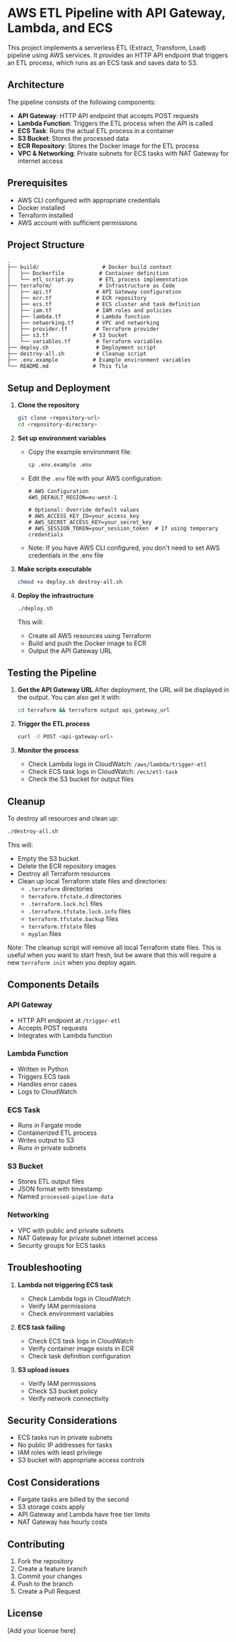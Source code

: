 # AWS ETL Pipeline with API Gateway, Lambda, and ECS

This project implements a serverless ETL (Extract, Transform, Load) pipeline using AWS services. It provides an HTTP API endpoint that triggers an ETL process, which runs as an ECS task and saves data to S3.

## Architecture

The pipeline consists of the following components:

- **API Gateway**: HTTP API endpoint that accepts POST requests
- **Lambda Function**: Triggers the ETL process when the API is called
- **ECS Task**: Runs the actual ETL process in a container
- **S3 Bucket**: Stores the processed data
- **ECR Repository**: Stores the Docker image for the ETL process
- **VPC & Networking**: Private subnets for ECS tasks with NAT Gateway for internet access

## Prerequisites

- AWS CLI configured with appropriate credentials
- Docker installed
- Terraform installed
- AWS account with sufficient permissions

## Project Structure

```
.
├── build/                    # Docker build context
│   ├── Dockerfile           # Container definition
│   └── etl_script.py        # ETL process implementation
├── terraform/               # Infrastructure as Code
│   ├── api.tf              # API Gateway configuration
│   ├── ecr.tf              # ECR repository
│   ├── ecs.tf              # ECS cluster and task definition
│   ├── iam.tf              # IAM roles and policies
│   ├── lambda.tf           # Lambda function
│   ├── networking.tf       # VPC and networking
│   ├── provider.tf         # Terraform provider
│   ├── s3.tf              # S3 bucket
│   └── variables.tf        # Terraform variables
├── deploy.sh               # Deployment script
├── destroy-all.sh          # Cleanup script
├── .env.example           # Example environment variables
└── README.md              # This file
```

## Setup and Deployment

1. **Clone the repository**
   ```bash
   git clone <repository-url>
   cd <repository-directory>
   ```

2. **Set up environment variables**
   - Copy the example environment file:
     ```bash
     cp .env.example .env
     ```
   - Edit the `.env` file with your AWS configuration:
     ```
     # AWS Configuration
     AWS_DEFAULT_REGION=eu-west-1
     
     # Optional: Override default values
     # AWS_ACCESS_KEY_ID=your_access_key
     # AWS_SECRET_ACCESS_KEY=your_secret_key
     # AWS_SESSION_TOKEN=your_session_token  # If using temporary credentials
     ```
   - Note: If you have AWS CLI configured, you don't need to set AWS credentials in the .env file

3. **Make scripts executable**
   ```bash
   chmod +x deploy.sh destroy-all.sh
   ```

4. **Deploy the infrastructure**
   ```bash
   ./deploy.sh
   ```
   This will:
   - Create all AWS resources using Terraform
   - Build and push the Docker image to ECR
   - Output the API Gateway URL

## Testing the Pipeline

1. **Get the API Gateway URL**
   After deployment, the URL will be displayed in the output. You can also get it with:
   ```bash
   cd terraform && terraform output api_gateway_url
   ```

2. **Trigger the ETL process**
   ```bash
   curl -X POST <api-gateway-url>
   ```

3. **Monitor the process**
   - Check Lambda logs in CloudWatch: `/aws/lambda/trigger-etl`
   - Check ECS task logs in CloudWatch: `/ecs/etl-task`
   - Check the S3 bucket for output files

## Cleanup

To destroy all resources and clean up:
```bash
./destroy-all.sh
```
This will:
- Empty the S3 bucket
- Delete the ECR repository images
- Destroy all Terraform resources
- Clean up local Terraform state files and directories:
  - `.terraform` directories
  - `terraform.tfstate.d` directories
  - `.terraform.lock.hcl` files
  - `.terraform.tfstate.lock.info` files
  - `terraform.tfstate.backup` files
  - `terraform.tfstate` files
  - `myplan` files

Note: The cleanup script will remove all local Terraform state files. This is useful when you want to start fresh, but be aware that this will require a new `terraform init` when you deploy again.

## Components Details

### API Gateway
- HTTP API endpoint at `/trigger-etl`
- Accepts POST requests
- Integrates with Lambda function

### Lambda Function
- Written in Python
- Triggers ECS task
- Handles error cases
- Logs to CloudWatch

### ECS Task
- Runs in Fargate mode
- Containerized ETL process
- Writes output to S3
- Runs in private subnets

### S3 Bucket
- Stores ETL output files
- JSON format with timestamp
- Named `processed-pipeline-data`

### Networking
- VPC with public and private subnets
- NAT Gateway for private subnet internet access
- Security groups for ECS tasks

## Troubleshooting

1. **Lambda not triggering ECS task**
   - Check Lambda logs in CloudWatch
   - Verify IAM permissions
   - Check environment variables

2. **ECS task failing**
   - Check ECS task logs in CloudWatch
   - Verify container image exists in ECR
   - Check task definition configuration

3. **S3 upload issues**
   - Verify IAM permissions
   - Check S3 bucket policy
   - Verify network connectivity

## Security Considerations

- ECS tasks run in private subnets
- No public IP addresses for tasks
- IAM roles with least privilege
- S3 bucket with appropriate access controls

## Cost Considerations

- Fargate tasks are billed by the second
- S3 storage costs apply
- API Gateway and Lambda have free tier limits
- NAT Gateway has hourly costs

## Contributing

1. Fork the repository
2. Create a feature branch
3. Commit your changes
4. Push to the branch
5. Create a Pull Request

## License

[Add your license here] 